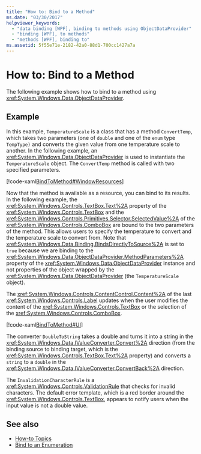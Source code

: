 ```yaml
---
title: "How to: Bind to a Method"
ms.date: "03/30/2017"
helpviewer_keywords: 
  - "data binding [WPF], binding to methods using ObjectDataProvider"
  - "binding [WPF], to methods"
  - "methods [WPF], binding to"
ms.assetid: 5f55e71e-2182-42a0-88d1-700cc1427a7a
---
```

# How to: Bind to a Method
The following example shows how to bind to a method using <xref:System.Windows.Data.ObjectDataProvider>.  
  
## Example  
 In this example, `TemperatureScale` is a class that has a method `ConvertTemp`, which takes two parameters (one of `double` and one of the `enum` type `TempType)` and converts the given value from one temperature scale to another. In the following example, an <xref:System.Windows.Data.ObjectDataProvider> is used to instantiate the `TemperatureScale` object. The `ConvertTemp` method is called with two specified parameters.  
  
 [!code-xaml[BindToMethod#WindowResources](../../../../samples/snippets/csharp/VS_Snippets_Wpf/BindToMethod/CS/Window1.xaml#windowresources)]  
  
 Now that the method is available as a resource, you can bind to its results. In the following example, the <xref:System.Windows.Controls.TextBox.Text%2A> property of the <xref:System.Windows.Controls.TextBox> and the <xref:System.Windows.Controls.Primitives.Selector.SelectedValue%2A> of the <xref:System.Windows.Controls.ComboBox> are bound to the two parameters of the method. This allows users to specify the temperature to convert and the temperature scale to convert from. Note that <xref:System.Windows.Data.Binding.BindsDirectlyToSource%2A> is set to `true` because we are binding to the <xref:System.Windows.Data.ObjectDataProvider.MethodParameters%2A> property of the <xref:System.Windows.Data.ObjectDataProvider> instance and not properties of the object wrapped by the <xref:System.Windows.Data.ObjectDataProvider> (the `TemperatureScale` object).  
  
 The <xref:System.Windows.Controls.ContentControl.Content%2A> of the last <xref:System.Windows.Controls.Label> updates when the user modifies the content of the <xref:System.Windows.Controls.TextBox> or the selection of the <xref:System.Windows.Controls.ComboBox>.  
  
 [!code-xaml[BindToMethod#UI](../../../../samples/snippets/csharp/VS_Snippets_Wpf/BindToMethod/CS/Window1.xaml#ui)]  
  
 The converter `DoubleToString` takes a double and turns it into a string in the <xref:System.Windows.Data.IValueConverter.Convert%2A> direction (from the binding source to binding target, which is the <xref:System.Windows.Controls.TextBox.Text%2A> property) and converts a `string` to a `double` in the <xref:System.Windows.Data.IValueConverter.ConvertBack%2A> direction.  
  
 The `InvalidationCharacterRule` is a <xref:System.Windows.Controls.ValidationRule> that checks for invalid characters. The default error template, which is a red border around the <xref:System.Windows.Controls.TextBox>, appears to notify users when the input value is not a double value.  
  
## See also
- [How-to Topics](../../../../docs/framework/wpf/data/data-binding-how-to-topics.md)
- [Bind to an Enumeration](../../../../docs/framework/wpf/data/how-to-bind-to-an-enumeration.md)
